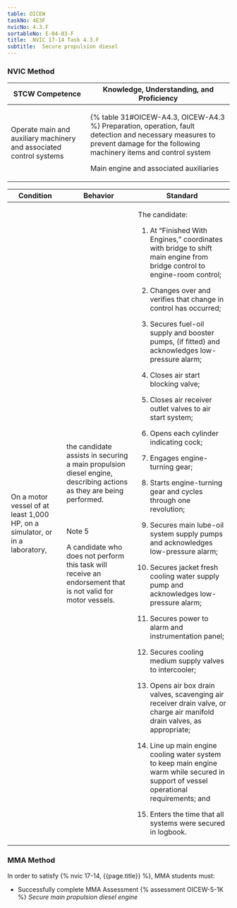 ```yaml
---
table: OICEW
taskNo: 4E3F
nvicNo: 4.3.F 
sortableNo: E-04-03-F
title:  NVIC 17-14 Task 4.3.F
subtitle:  Secure propulsion diesel
---
```






### NVIC Method

<a style="display:none;" onclick="togglevisibility('nvic_methods')" >Show NVIC method.</a>

<div id='nvic_methods' class='show'>

<table>
<thead>
<tr>
<th class='forty'> STCW Competence </th>
<th class='sixty'> Knowledge, Understanding, and Proficiency </th>
</tr>
</thead>

<tbody>
<tr><td markdown='1'>

Operate main and auxiliary machinery and associated control systems

</td><td markdown='1'>

{% table 31#OICEW-A4.3, OICEW-A4.3 %} Preparation, operation, fault detection and necessary measures to prevent damage for the following machinery items and control system 

Main engine and associated auxiliaries

</td></tr>


</tbody>
</table>


<table>
<thead>
<tr><th class='twenty'>  Condition </th><th class='twenty'> Behavior </th><th  class='sixty'>Standard </th></tr>
</thead>
<tbody >



<tr><td markdown='1'>

On a motor vessel of at least 1,000 HP, on a simulator, or in a laboratory,

</td><td markdown='1'>

the candidate assists in securing a main propulsion diesel engine, describing actions as they are being performed.

<br>

<div class="tooltip" markdown='1'>

Note 5

A candidate who does not perform this task will receive an endorsement that is not valid for motor vessels.

</div>


</td><td markdown='1'>

The candidate:

1. At “Finished With Engines,” coordinates with bridge to shift main engine from bridge control to engine-room control;

2. Changes over and verifies that change in control has occurred;

3. Secures fuel-oil supply and booster pumps, (if fitted) and acknowledges low-pressure alarm;

4. Closes air start blocking valve;

5. Closes air receiver outlet valves to air start system;

6. Opens each cylinder indicating cock;

7. Engages engine-turning gear;

8. Starts engine-turning gear and cycles through one revolution;

9. Secures main lube-oil system supply pumps and acknowledges low-pressure alarm;

10. Secures jacket fresh cooling water supply pump and acknowledges low-pressure alarm;

11. Secures power to alarm and instrumentation panel;

12. Secures cooling medium supply valves to intercooler;

13. Opens air box drain valves, scavenging air receiver drain valve, or charge air manifold drain valves, as appropriate;

14. Line up main engine cooling water system to keep main engine warm while secured in support of vessel operational requirements; and

15. Enters the time that all systems were secured in logbook.

</td></tr>
</tbody>
</table>
</div>


### MMA Method

In order to satisfy  {% nvic 17-14, {{page.title}}  %}, MMA students must:

* Successfully complete MMA Assessment {% assessment OICEW-5-1K %} *Secure main propulsion diesel engine*